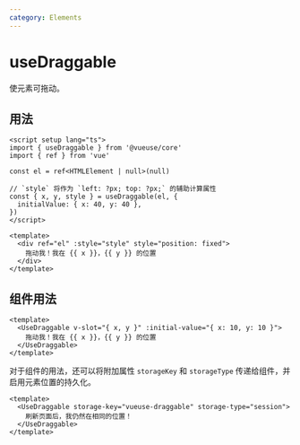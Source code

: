 ```yaml
---
category: Elements
---
```


# useDraggable

使元素可拖动。

## 用法

```vue
<script setup lang="ts">
import { useDraggable } from '@vueuse/core'
import { ref } from 'vue'

const el = ref<HTMLElement | null>(null)

// `style` 将作为 `left: ?px; top: ?px;` 的辅助计算属性
const { x, y, style } = useDraggable(el, {
  initialValue: { x: 40, y: 40 },
})
</script>

<template>
  <div ref="el" :style="style" style="position: fixed">
    拖动我！我在 {{ x }}，{{ y }} 的位置
  </div>
</template>
```

## 组件用法

```vue
<template>
  <UseDraggable v-slot="{ x, y }" :initial-value="{ x: 10, y: 10 }">
    拖动我！我在 {{ x }}，{{ y }} 的位置
  </UseDraggable>
</template>
```

对于组件的用法，还可以将附加属性 `storageKey` 和 `storageType` 传递给组件，并启用元素位置的持久化。

```vue
<template>
  <UseDraggable storage-key="vueuse-draggable" storage-type="session">
    刷新页面后，我仍然在相同的位置！
  </UseDraggable>
</template>
```

